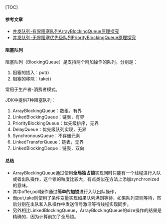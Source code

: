 [TOC]

#### 参考文章

- [并发队列-有界阻塞队列ArrayBlockingQueue原理探究](http://www.jianshu.com/p/ff116eaad0dd)
- [并发队列-无界阻塞优先级队列PriorityBlockingQueue原理探究](www.jianshu.com/p/fdf2163073d1
)

#### 阻塞队列

阻塞队列（BlockingQueue）是支持两个附加操作的队列。分别是：

1. 阻塞的插入：put()
2. 阻塞的移除：take()

常用于生产者-消费者模式。

JDK中提供7种阻塞队列：

1. ArrayBlockingQueue：数组，有界
2. LinkedBlockingQueue：链表，有界
3. PriorityBlockingQueue：优先级排序，无界
4. DelayQueue：优先级队列实现，无界
5. SynchronousQueue：不存储元素
6. LinkedTransferQueue：链表，无界
7. LinkedBlockingDeque：链表，双向

#### 总结

- ArrayBlockingQueue通过使用**全局独占锁**实现同时只能有一个线程进行入队或者出队操作，这个锁的粒度比较大，有点类似在方法上添加synchronized的意味。
- 其中offer,poll操作通过**简单的加锁**进行入队出队操作，
- 而put,take则使用了条件变量实现如果队列满则等待，如果队列空则等待，然后分别在出队和入队操作中发送信号激活等待线程实现同步。
- 另外相比LinkedBlockingQueue，ArrayBlockingQueue的size操作的结果是精确的，因为计算前加了全局锁。